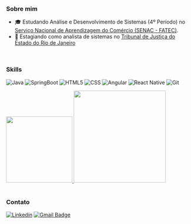 <h3>Sobre mim</h3>

- 🎓 Estudando Análise e Desenvolvimento de Sistemas (4º Período) no <a href="https://www.rj.senac.br/">Serviço Nacional de Aprendizagem do Comércio (SENAC - FATEC)</a>.
- 💼 Estagiando como analista de sistemas  no <a href="https://www.tjrj.jus.br/">Tribunal de Justiça do Estado do Rio de Janeiro</a>

<br/>

<h3>Skills</h3>

![Java](https://img.shields.io/badge/Java-ED8B00?style=for-the-badge&logo=java&logoColor=white)
![SpringBoot](https://img.shields.io/badge/Spring-6DB33F?style=for-the-badge&logo=spring&logoColor=white)
![HTML5](https://img.shields.io/badge/HTML5-E34F26?style=for-the-badge&logo=html5&logoColor=white)
![CSS](https://img.shields.io/badge/CSS3-1572B6?style=for-the-badge&logo=css3&logoColor=white)
![Angular](https://img.shields.io/badge/Angular-DD0031?style=for-the-badge&logo=angular&logoColor=white)
![React Native](https://img.shields.io/badge/React_Native-20232A?style=for-the-badge&logo=react&logoColor=61DAFB)
![Git](https://img.shields.io/badge/Git-E34F26?style=for-the-badge&logo=git&logoColor=white)

<a href="https://github.com/victorfonsecabarboza">
  <img height="180em" src="https://github-readme-stats.vercel.app/api?username=victorfonsecabarboza&theme=dark"/>
</a>

<a href="https://github.com/victorfonsecabarboza">
    <img height="250em" src="https://github-readme-stats.vercel.app/api/top-langs/?username=victorfonsecabarboza&hide=html&layout=compact&theme=dark"/>
</a>

<br/>
<br/>

<h3>Contato</h3>

[![Linkedin](https://img.shields.io/badge/LinkedIn-0077B5?style=for-the-badge&logo=linkedin&logoColor=white&link=https://www.linkedin.com/in/victorfonseca-ads/)](https://www.linkedin.com/in/victorfonseca-ads/)
[![Gmail Badge](https://img.shields.io/badge/Gmail-D14836?style=for-the-badge&logo=gmail&logoColor=white&link=mailto:victorfonsecabarboza@gmail.com)](mailto:victorfonsecabarboza@gmail.com)
